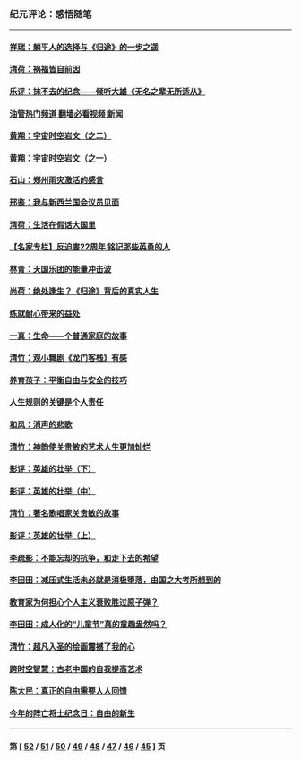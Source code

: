 ### 纪元评论：感悟随笔
---
#### [祥瑞：躺平人的选择与《归途》的一步之遥](../../pages/nsc1035/n13213201.md?09130330) 
#### [清荷：祸福皆自前因](../../pages/nsc1035/n13213177.md?09130330) 
#### [乐评：抹不去的纪念——倾听大雄《无名之辈无所适从》](../../pages/nsc1035/n13163359.md?09130330) 
#### [油管热门频道 翻墙必看视频 新闻](ok?09130330)
#### [黄翔：宇宙时空岩文（之二）](../../pages/nsc1035/n13141116.md?09130330) 
#### [黄翔：宇宙时空岩文（之一）](../../pages/nsc1035/n13140355.md?09130330) 
#### [石山：郑州雨灾激活的感言](../../pages/nsc1035/n13135372.md?09130330) 
#### [邢鉴：我与新西兰国会议员见面](../../pages/nsc1035/n13111626.md?09130330) 
#### [清荷：生活在假话大国里](../../pages/nsc1035/n13103916.md?09130330) 
#### [【名家专栏】反迫害22周年 铭记那些英勇的人](../../pages/nsc1035/n13102771.md?09130330) 
#### [林青：天国乐团的能量冲击波](../../pages/nsc1035/n13099634.md?09130330) 
#### [尚荷：绝处逢生？《归途》背后的真实人生](../../pages/nsc1035/n13099470.md?09130330) 
#### [练就耐心带来的益处](../../pages/nsc1035/n13081876.md?09130330) 
#### [一真：生命——个普通家庭的故事](../../pages/nsc1035/n13075782.md?09130330) 
#### [清竹：观小舞剧《龙门客栈》有感](../../pages/nsc1035/n13069850.md?09130330) 
#### [养育孩子：平衡自由与安全的技巧](../../pages/nsc1035/n13054510.md?09130330) 
#### [人生规则的关键是个人责任](../../pages/nsc1035/n13053252.md?09130330) 
#### [和风：消声的悲歌](../../pages/nsc1035/n13051994.md?09130330) 
#### [清竹：神韵使关贵敏的艺术人生更加灿烂](../../pages/nsc1035/n13038731.md?09130330) 
#### [影评：英雄的壮举（下）](../../pages/nsc1035/n13027438.md?09130330) 
#### [影评：英雄的壮举（中）](../../pages/nsc1035/n13027244.md?09130330) 
#### [清竹：著名歌唱家关贵敏的故事](../../pages/nsc1035/n13025435.md?09130330) 
#### [影评：英雄的壮举（上）](../../pages/nsc1035/n13024688.md?09130330) 
#### [李疏影：不能忘却的抗争，和走下去的希望](../../pages/nsc1035/n13022097.md?09130330) 
#### [李田田：减压式生活未必就是消极堕落，由国之大考所想到的](../../pages/nsc1035/n13017621.md?09130330) 
#### [教育家为何担心个人主义衰败胜过原子弹？](../../pages/nsc1035/n13002969.md?09130330) 
#### [李田田：成人化的“儿童节”真的童趣盎然吗？](../../pages/nsc1035/n13000386.md?09130330) 
#### [清竹：超凡入圣的绘画震撼了我的心](../../pages/nsc1035/n12993985.md?09130330) 
#### [跨时空智慧：古老中国的自我提高艺术](../../pages/nsc1035/n12988506.md?09130330) 
#### [陈大民：真正的自由需要人人回馈](../../pages/nsc1035/n12990148.md?09130330) 
#### [今年的阵亡将士纪念日：自由的新生](../../pages/nsc1035/n12989540.md?09130330) 

---
#### 第 [ [52](./52.md?09130330) / [51](./51.md?09130330) / [50](./50.md?09130330) / [49](./49.md?09130330) / [48](./48.md?09130330) / [47](./47.md?09130330) / [46](./46.md?09130330) / [45](./45.md?09130330) ] 页
